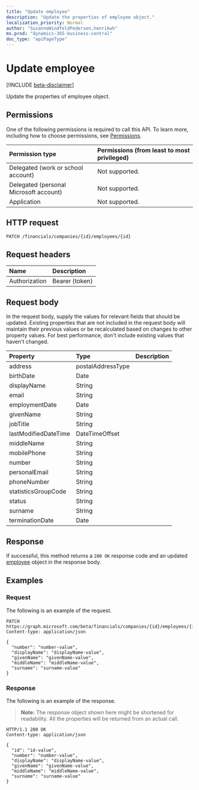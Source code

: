 ```yaml
---
title: "Update employee"
description: "Update the properties of employee object."
localization_priority: Normal
author: "SusanneWindfeldPedersen,henrikwh"
ms.prod: "dynamics-365-business-central"
doc_type: "apiPageType"
---
```


# Update employee

[!INCLUDE [beta-disclaimer](../../includes/beta-disclaimer.md)]

Update the properties of employee object.

## Permissions

One of the following permissions is required to call this API. To learn more, including how to choose permissions, see [Permissions](/graph/permissions-reference).

| Permission type                        | Permissions (from least to most privileged) |
|:---------------------------------------|:--------------------------------------------|
| Delegated (work or school account)     | Not supported. |
| Delegated (personal Microsoft account) | Not supported. |
| Application                            | Not supported. |

## HTTP request

<!-- { "blockType": "ignored" } -->

```http
PATCH /financials/companies/{id}/employees/{id}
```

## Request headers

| Name       | Description|
|:-----------|:-----------|
| Authorization | Bearer {token} |

## Request body

In the request body, supply the values for relevant fields that should be updated. Existing properties that are not included in the request body will maintain their previous values or be recalculated based on changes to other property values. For best performance, don't include existing values that haven't changed.

| Property     | Type        | Description |
|:-------------|:------------|:------------|
|address|postalAddressType||
|birthDate|Date||
|displayName|String||
|email|String||
|employmentDate|Date||
|givenName|String||
|jobTitle|String||
|lastModifiedDateTime|DateTimeOffset||
|middleName|String||
|mobilePhone|String||
|number|String||
|personalEmail|String||
|phoneNumber|String||
|statisticsGroupCode|String||
|status|String||
|surname|String||
|terminationDate|Date||

## Response

If successful, this method returns a `200 OK` response code and an updated [employee](../resources/dynamics-employee.md) object in the response body.

## Examples

### Request

The following is an example of the request.
<!-- {
  "blockType": "request",
  "name": "update_employee"
}-->

```http
PATCH https://graph.microsoft.com/beta/financials/companies/{id}/employees/{id}
Content-type: application/json

{
  "number": "number-value",
  "displayName": "displayName-value",
  "givenName": "givenName-value",
  "middleName": "middleName-value",
  "surname": "surname-value"
}
```

### Response

The following is an example of the response.

> **Note:** The response object shown here might be shortened for readability. All the properties will be returned from an actual call.

<!-- {
  "blockType": "response",
  "truncated": true,
  "@odata.type": "microsoft.graph.employee"
} -->

```http
HTTP/1.1 200 OK
Content-type: application/json

{
  "id": "id-value",
  "number": "number-value",
  "displayName": "displayName-value",
  "givenName": "givenName-value",
  "middleName": "middleName-value",
  "surname": "surname-value"
}
```

<!-- uuid: 16cd6b66-4b1a-43a1-adaf-3a886856ed98
2019-02-04 14:57:30 UTC -->
<!-- {
  "type": "#page.annotation",
  "description": "Update employee",
  "keywords": "",
  "section": "documentation",
  "tocPath": ""
}-->